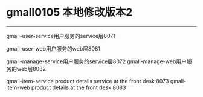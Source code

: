 # gmall0105 本地修改版本2
------------------


gmall-user-service用户服务的service层8071

gmall-user-web用户服务的web层8081



gmall-manage-service用户服务的service层8072
gmall-manage-web用户服务的web层8082

gmall-item-service    product details service at the front desk  8073
gmall-item-web    product details at the front desk  8083




